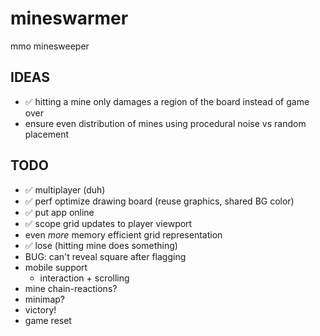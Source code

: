 # mineswarmer

mmo minesweeper

## IDEAS

- ✅ hitting a mine only damages a region of the board instead of game over
- ensure even distribution of mines using procedural noise vs random placement

## TODO

- ✅ multiplayer (duh)
- ✅ perf optimize drawing board (reuse graphics, shared BG color)
- ✅ put app online
- ✅ scope grid updates to player viewport
- even _more_ memory efficient grid representation
- ✅ lose (hitting mine does something)
- BUG: can't reveal square after flagging
- mobile support
  - interaction + scrolling
- mine chain-reactions?
- minimap?
- victory!
- game reset
